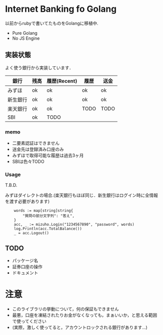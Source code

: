 # Internet Banking fo Golang

以前からrubyで書いてたものをGolangに移植中.

- Pure Golang
- No JS Engine

## 実装状態

よく使う銀行から実装しています．

| 銀行     | 残高 | 履歴(Recent) | 履歴  | 送金 |
|----------|------|--------------|-------|------|
| みずほ   | ok   | ok           | ok    | ok   |
| 新生銀行 | ok   | ok           | ok    | ok   |
| 楽天銀行 | ok   | ok           | TODO  | TODO |
| SBI      | ok   | TODO         |       |      |

### memo

- 二要素認証はできません
- 送金先は登録済み口座のみ
- みずほで取得可能な履歴は過去3ヶ月
- SBIは色々TODO

### Usage

T.B.D.

みずほダイレクトの場合.(楽天銀行もほぼ同じ．新生銀行はログイン時に全情報を渡す必要があります)

```golang
	words := map[string]string{
		"質問の部分文字列": "答え",
	}
	acc, _ := mizuho.Login("1234567890", "password", words)
	log.Println(acc.TotalBalance())
	_ = acc.Logout()
```

## TODO

- パッケージ名
- 証券口座の操作
- ドキュメント

# 注意

- このライブラリの挙動について，何の保証もできません
- 最悪，口座を凍結されたりお金がなくなっても，まぁいいか，と思える範囲で使ってください
- (実際，激しく使ってると，アカウントロックされる銀行があります...)
